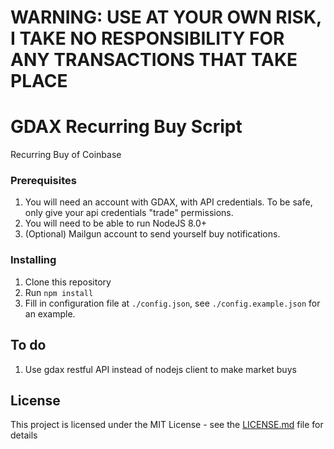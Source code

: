 # WARNING: USE AT YOUR OWN RISK, I TAKE NO RESPONSIBILITY FOR ANY TRANSACTIONS THAT TAKE PLACE

# GDAX Recurring Buy Script

Recurring Buy of Coinbase

### Prerequisites
1. You will need an account with GDAX, with API credentials. To be safe, only give your api credentials "trade" permissions.
2. You will need to be able to run NodeJS 8.0+
3. (Optional) Mailgun account to send yourself buy notifications.

### Installing
1. Clone this repository
2. Run `npm install`
3. Fill in configuration file at `./config.json`, see `./config.example.json` for an example.

## To do
1. Use gdax restful API instead of nodejs client to make market buys

## License

This project is licensed under the MIT License - see the [LICENSE.md](LICENSE.md) file for details
